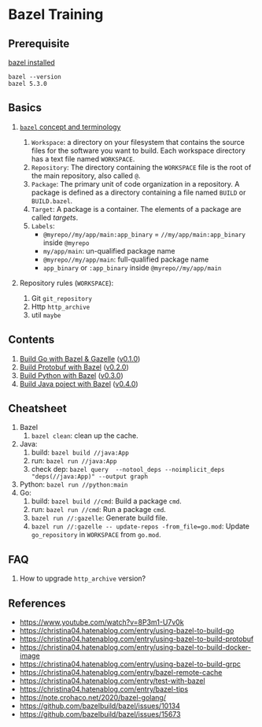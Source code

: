 # Bazel Training

## Prerequisite

[bazel installed](https://docs.bazel.build/versions/main/install-os-x.html#install-on-mac-os-x-homebrew)

```
bazel --version
bazel 5.3.0
```
## Basics

1. [`bazel` concept and terminology](https://docs.bazel.build/versions/main/build-ref.html#intro)

    1. `Workspace`: a directory on your filesystem that contains the source files for the software you want to build. Each workspace directory has a text file named `WORKSPACE`.
    1. `Repository`: The directory containing the `WORKSPACE` file is the root of the main repository, also called `@`.
    1. `Package`: The primary unit of code organization in a repository. A package is defined as a directory containing a file named `BUILD` or `BUILD.bazel`.
    1. `Target`: A package is a container. The elements of a package are called *targets*.
    1. `Labels`:
        - `@myrepo//my/app/main:app_binary` = `//my/app/main:app_binary` inside `@myrepo`
        - `my/app/main`: un-qualified package name
        - `@myrepo//my/app/main`: full-qualified package name
        - `app_binary` or `:app_binary` inside `@myrepo//my/app/main`
1. Repository rules (`WORKSPACE`):
    1. Git `git_repository`
    1. Http `http_archive`
    1. util `maybe`

## Contents

1. [Build Go with Bazel & Gazelle](docs/01-build-go-with-bazel-and-gazelle.md) ([v0.1.0](https://github.com/nakamasato/bazel-training/releases/tag/v0.1.0))
1. [Build Protobuf with Bazel](docs/02-build-protobuf-with-bazel.md) ([v0.2.0](https://github.com/nakamasato/bazel-training/releases/tag/v0.2.0))
1. [Build Python with Bazel](docs/03-build-python-with-bazel.md) ([v0.3.0](https://github.com/nakamasato/bazel-training/releases/tag/v0.3.0))
1. [Build Java poject with Bazel](docs/04-build-java-with-bazel.md) ([v0.4.0](https://github.com/nakamasato/bazel-training/releases/tag/v0.4.0))

## Cheatsheet

1. Bazel
    1. `bazel clean`: clean up the cache.
1. Java:
    1. build: `bazel build //java:App`
    1. run: `bazel run //java:App`
    1. check dep: `bazel query  --notool_deps --noimplicit_deps "deps(//java:App)" --output graph`
1. Python: `bazel run //python:main`
1. Go:
    1. build: `bazel build //cmd`: Build a package `cmd`.
    1. run: `bazel run //cmd`: Run a package `cmd`.
    1. `bazel run //:gazelle`: Generate build file.
    1. `bazel run //:gazelle -- update-repos -from_file=go.mod`: Update `go_repository` in `WORKSPACE` from `go.mod`.
## FAQ
1. How to upgrade `http_archive` version?

## References
- https://www.youtube.com/watch?v=8P3m1-U7v0k
- https://christina04.hatenablog.com/entry/using-bazel-to-build-go
- https://christina04.hatenablog.com/entry/using-bazel-to-build-protobuf
- https://christina04.hatenablog.com/entry/using-bazel-to-build-docker-image
- https://christina04.hatenablog.com/entry/using-bazel-to-build-grpc
- https://christina04.hatenablog.com/entry/bazel-remote-cache
- https://christina04.hatenablog.com/entry/test-with-bazel
- https://christina04.hatenablog.com/entry/bazel-tips
- https://note.crohaco.net/2020/bazel-golang/
- https://github.com/bazelbuild/bazel/issues/10134
- https://github.com/bazelbuild/bazel/issues/15673
